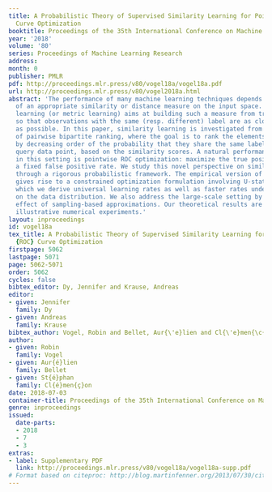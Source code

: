 ```yaml
---
title: A Probabilistic Theory of Supervised Similarity Learning for Pointwise {ROC}
  Curve Optimization
booktitle: Proceedings of the 35th International Conference on Machine Learning
year: '2018'
volume: '80'
series: Proceedings of Machine Learning Research
address: 
month: 0
publisher: PMLR
pdf: http://proceedings.mlr.press/v80/vogel18a/vogel18a.pdf
url: http://proceedings.mlr.press/v80/vogel2018a.html
abstract: 'The performance of many machine learning techniques depends on the choice
  of an appropriate similarity or distance measure on the input space. Similarity
  learning (or metric learning) aims at building such a measure from training data
  so that observations with the same (resp. different) label are as close (resp. far)
  as possible. In this paper, similarity learning is investigated from the perspective
  of pairwise bipartite ranking, where the goal is to rank the elements of a database
  by decreasing order of the probability that they share the same label with some
  query data point, based on the similarity scores. A natural performance criterion
  in this setting is pointwise ROC optimization: maximize the true positive rate under
  a fixed false positive rate. We study this novel perspective on similarity learning
  through a rigorous probabilistic framework. The empirical version of the problem
  gives rise to a constrained optimization formulation involving U-statistics, for
  which we derive universal learning rates as well as faster rates under a noise assumption
  on the data distribution. We also address the large-scale setting by analyzing the
  effect of sampling-based approximations. Our theoretical results are supported by
  illustrative numerical experiments.'
layout: inproceedings
id: vogel18a
tex_title: A Probabilistic Theory of Supervised Similarity Learning for Pointwise
  {ROC} Curve Optimization
firstpage: 5062
lastpage: 5071
page: 5062-5071
order: 5062
cycles: false
bibtex_editor: Dy, Jennifer and Krause, Andreas
editor:
- given: Jennifer
  family: Dy
- given: Andreas
  family: Krause
bibtex_author: Vogel, Robin and Bellet, Aur{\'e}lien and Cl{\'e}men{\c{c}}on, St{\'e}phan
author:
- given: Robin
  family: Vogel
- given: Aur{é}lien
  family: Bellet
- given: St{é}phan
  family: Cl{é}men{ç}on
date: 2018-07-03
container-title: Proceedings of the 35th International Conference on Machine Learning
genre: inproceedings
issued:
  date-parts:
  - 2018
  - 7
  - 3
extras:
- label: Supplementary PDF
  link: http://proceedings.mlr.press/v80/vogel18a/vogel18a-supp.pdf
# Format based on citeproc: http://blog.martinfenner.org/2013/07/30/citeproc-yaml-for-bibliographies/
---
```

